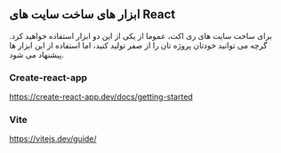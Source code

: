 ## ابزار های ساخت سایت های React

برای ساخت سایت های ری اکت، عموما از یکی از این دو ابزار استفاده خواهید کرد. گرچه می توانید خودتان پروژه تان را از صفر تولید کنید، اما استفاده از این ابزار ها پیشنهاد می شود.

### Create-react-app

https://create-react-app.dev/docs/getting-started

### Vite

https://vitejs.dev/guide/
